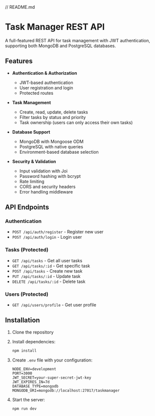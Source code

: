 // README.md
# Task Manager REST API

A full-featured REST API for task management with JWT authentication, supporting both MongoDB and PostgreSQL databases.

## Features

- **Authentication & Authorization**
  - JWT-based authentication
  - User registration and login
  - Protected routes
  
- **Task Management**
  - Create, read, update, delete tasks
  - Filter tasks by status and priority
  - Task ownership (users can only access their own tasks)
  
- **Database Support**
  - MongoDB with Mongoose ODM
  - PostgreSQL with native queries
  - Environment-based database selection
  
- **Security & Validation**
  - Input validation with Joi
  - Password hashing with bcrypt
  - Rate limiting
  - CORS and security headers
  - Error handling middleware

## API Endpoints

### Authentication
- `POST /api/auth/register` - Register new user
- `POST /api/auth/login` - Login user

### Tasks (Protected)
- `GET /api/tasks` - Get all user tasks
- `GET /api/tasks/:id` - Get specific task
- `POST /api/tasks` - Create new task
- `PUT /api/tasks/:id` - Update task
- `DELETE /api/tasks/:id` - Delete task

### Users (Protected)
- `GET /api/users/profile` - Get user profile

## Installation

1. Clone the repository
2. Install dependencies:
   ```bash
   npm install
   ```

3. Create `.env` file with your configuration:
   ```env
   NODE_ENV=development
   PORT=3000
   JWT_SECRET=your-super-secret-jwt-key
   JWT_EXPIRES_IN=7d
   DATABASE_TYPE=mongodb
   MONGODB_URI=mongodb://localhost:27017/taskmanager
   ```

4. Start the server:
   ```bash
   npm run dev
   ```

#
